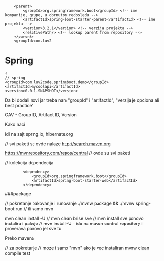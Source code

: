 
```

	<parent>
		<groupId>org.springframework.boot</groupId> <!-- ime kompanije, grupe, u obrnutom redosledu -->
		<artifactId>spring-boot-starter-parent</artifactId> <!-- ime projekta -->
		<version>3.2.1</version> <!-- verzija projekta -->
		<relativePath/> <!-- lookup parent from repository -->
	</parent>
	<groupId>com.luv2
```


# Spring
```
f
// spring
<groupId>com.luv2code.springboot.demo</groupId>  
<artifactId>mycoolapi</artifactId>  
<version>0.0.1-SNAPSHOT</version>

```


Da bi dodali novi jar treba nam "groupId" i "artifactId", "verzija je opciona ali best practice"

GAV - Group ID, Artifact ID, Version

Kako naci 

idi na sajt spring.io, hibernate.org

// svi paketi se ovde nalaze
http://search.maven.org 


https://mvnrepository.com/repos/central
// ovde su svi paketi


// kolekcija dependecija
```
		<dependency>
			<groupId>org.springframework.boot</groupId>
			<artifactId>spring-boot-starter-web</artifactId>
		</dependency>
```


###package

// pokretanje pakovanje i runovanje
./mvnw package && ./mvnw spring-boot:run
// ili samo mvn



mvn clean install -U
// mvn clean brise sve
// mvn install sve ponovo instalira i pakuje
// mvn install -U - ide na maven central repository i proverava ponovo jel sve tu



Preko mavena

// za pokretanje
// moze i samo "mvn" ako je vec instaliran
mvnw clean compile test